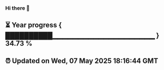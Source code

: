 ### Hi there 👋
⏳ Year progress { ██████████▁▁▁▁▁▁▁▁▁▁▁▁▁▁▁▁▁▁▁▁ } 34.73 %
---
⏰ Updated on Wed, 07 May 2025 18:16:44 GMT
---
